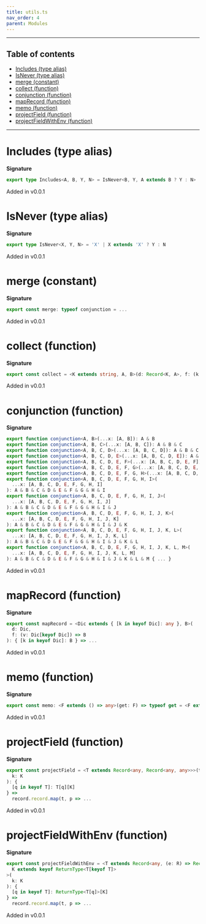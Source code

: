 ```yaml
---
title: utils.ts
nav_order: 4
parent: Modules
---
```


---

<h2 class="text-delta">Table of contents</h2>

- [Includes (type alias)](#includes-type-alias)
- [IsNever (type alias)](#isnever-type-alias)
- [merge (constant)](#merge-constant)
- [collect (function)](#collect-function)
- [conjunction (function)](#conjunction-function)
- [mapRecord (function)](#maprecord-function)
- [memo (function)](#memo-function)
- [projectField (function)](#projectfield-function)
- [projectFieldWithEnv (function)](#projectfieldwithenv-function)

---

# Includes (type alias)

**Signature**

```ts
export type Includes<A, B, Y, N> = IsNever<B, Y, A extends B ? Y : N>
```

Added in v0.0.1

# IsNever (type alias)

**Signature**

```ts
export type IsNever<X, Y, N> = 'X' | X extends 'X' ? Y : N
```

Added in v0.0.1

# merge (constant)

**Signature**

```ts
export const merge: typeof conjunction = ...
```

Added in v0.0.1

# collect (function)

**Signature**

```ts
export const collect = <K extends string, A, B>(d: Record<K, A>, f: (k: K, a: A) => B): Array<B> => ...
```

Added in v0.0.1

# conjunction (function)

**Signature**

```ts
export function conjunction<A, B>(...x: [A, B]): A & B
export function conjunction<A, B, C>(...x: [A, B, C]): A & B & C
export function conjunction<A, B, C, D>(...x: [A, B, C, D]): A & B & C & D
export function conjunction<A, B, C, D, E>(...x: [A, B, C, D, E]): A & B & C & D & E
export function conjunction<A, B, C, D, E, F>(...x: [A, B, C, D, E, F]): A & B & C & D & E & F
export function conjunction<A, B, C, D, E, F, G>(...x: [A, B, C, D, E, F, G]): A & B & C & D & E & F & G
export function conjunction<A, B, C, D, E, F, G, H>(...x: [A, B, C, D, E, F, G, H]): A & B & C & D & E & F & G & H
export function conjunction<A, B, C, D, E, F, G, H, I>(
  ...x: [A, B, C, D, E, F, G, H, I]
): A & B & C & D & E & F & G & H & I
export function conjunction<A, B, C, D, E, F, G, H, I, J>(
  ...x: [A, B, C, D, E, F, G, H, I, J]
): A & B & C & D & E & F & G & H & I & J
export function conjunction<A, B, C, D, E, F, G, H, I, J, K>(
  ...x: [A, B, C, D, E, F, G, H, I, J, K]
): A & B & C & D & E & F & G & H & I & J & K
export function conjunction<A, B, C, D, E, F, G, H, I, J, K, L>(
  ...x: [A, B, C, D, E, F, G, H, I, J, K, L]
): A & B & C & D & E & F & G & H & I & J & K & L
export function conjunction<A, B, C, D, E, F, G, H, I, J, K, L, M>(
  ...x: [A, B, C, D, E, F, G, H, I, J, K, L, M]
): A & B & C & D & E & F & G & H & I & J & K & L & M { ... }
```

Added in v0.0.1

# mapRecord (function)

**Signature**

```ts
export const mapRecord = <Dic extends { [k in keyof Dic]: any }, B>(
  d: Dic,
  f: (v: Dic[keyof Dic]) => B
): { [k in keyof Dic]: B } => ...
```

Added in v0.0.1

# memo (function)

**Signature**

```ts
export const memo: <F extends () => any>(get: F) => typeof get = <F extends () => any>(get: F): typeof get => ...
```

Added in v0.0.1

# projectField (function)

**Signature**

```ts
export const projectField = <T extends Record<any, Record<any, any>>>(t: T) => <K extends keyof T[keyof T]>(
  k: K
): {
  [q in keyof T]: T[q][K]
} =>
  record.record.map(t, p => ...
```

Added in v0.0.1

# projectFieldWithEnv (function)

**Signature**

```ts
export const projectFieldWithEnv = <T extends Record<any, (e: R) => Record<any, any>>, R>(t: T, env: R) => <
  K extends keyof ReturnType<T[keyof T]>
>(
  k: K
): {
  [q in keyof T]: ReturnType<T[q]>[K]
} =>
  record.record.map(t, p => ...
```

Added in v0.0.1
